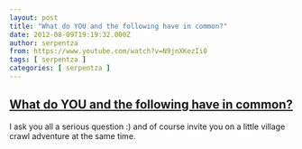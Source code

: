 ```yaml
---
layout: post
title: "What do YOU and the following have in common?"
date: 2012-08-09T19:19:32.000Z
author: serpentza
from: https://www.youtube.com/watch?v=N9jnXKezIi0
tags: [ serpentza ]
categories: [ serpentza ]
---
```

<!--1344539972000-->
[What do YOU and the following have in common?](https://www.youtube.com/watch?v=N9jnXKezIi0)
------

<div>
I ask you all a serious question :) and of course invite you on a little village crawl adventure at the same time.
</div>
